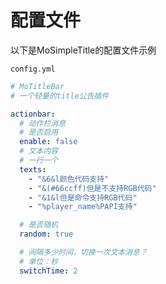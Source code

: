 # 配置文件

以下是MoSimpleTitle的配置文件示例

`config.yml`
```yaml
# MoTitleBar
# 一个轻量的title公告插件

actionbar:
  # 动作栏消息
  # 是否启用
  enable: false
  # 文本内容
  # 一行一个
  texts:
    - "&6&l颜色代码支持"
    - "&(#66ccff)但是不支持RGB代码"
    - "&1&l但是命令支持RGB代码"
    - "%player_name%PAPI支持"

  # 是否随机
  random: true

  # 间隔多少时间，切换一次文本消息？
  # 单位：秒
  switchTime: 2
```